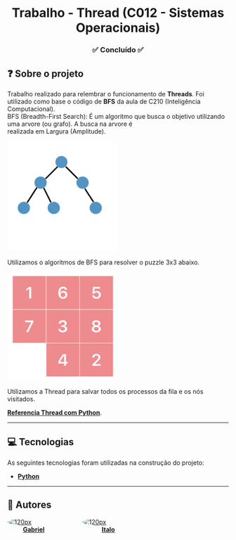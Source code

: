 <h1 align="center">Trabalho - Thread (C012 - Sistemas Operacionais)</h1>
<h3 align="center">✅ Concluído ✅</h3>

## ❓ Sobre o projeto

Trabalho realizado para relembrar o funcionamento de **Threads**. Foi utilizado como base o código de 
**BFS** da aula de C210 (Inteligência Computacional). <br>
BFS (Breadth-First Search): É um algoritmo que busca o objetivo utilizando uma arvore (ou grafo). A busca na arvore é   
realizada em Largura (Amplitude). <br>

<img style="border-radius: 5%;" src="assets/img/bfs.gif" width="250px;"/><br>

Utilizamos o algoritmos de BFS para resolver o puzzle 3x3 abaixo. <br>

<img style="border-radius: 5%;" src="assets/img/sliding_puzzle.gif" width="250px;" /><br>

Utilizamos a Thread para salvar todos os processos da fila e os nós visitados. <br>

**[Referencia Thread com Python](https://www.datacamp.com/community/tutorials/threading-in-python?utm_source=adwords_ppc&utm_medium=cpc&utm_campaignid=1455363063&utm_adgroupid=65083631748&utm_device=c&utm_keyword=&utm_matchtype=&utm_network=g&utm_adpostion=&utm_creative=278443377086&utm_targetid=aud-392016246653:dsa-429603003980&utm_loc_interest_ms=&utm_loc_physical_ms=1031943)**.

---

## 💻 Tecnologias

As seguintes tecnologias foram utilizadas na construção do projeto:

- **[Python](https://www.python.org/)**
 
---

## 👥 Autores

<div style="display: flex;">
    <a href="https://github.com/Redfox0012">
    <div style="display: flex; flex-direction: column; margin-right: 50px">
        <img style="border-radius: 50%;" src="https://avatars.githubusercontent.com/u/48630726?v=4" width="120px;" alt="120px"/>
        <h4 style="margin: auto">Gabriel</h4>
    </div>
    </a>
    <a href="https://github.com/ItaloRez">
    <div style="display: flex; flex-direction: column; margin-right: 50px">
        <img style="border-radius: 50%;" src="https://avatars.githubusercontent.com/u/36886923?v=4" width="120px;" alt="120px"/>
        <h4 style="margin: auto">Italo</h4>
    </div>
    </a>
</div>
<br>
